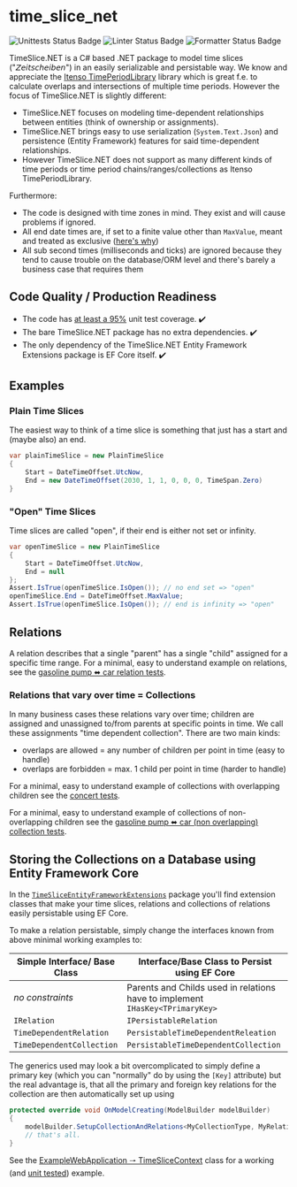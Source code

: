 # time_slice_net

![Unittests Status Badge](https://github.com/Hochfrequenz/time_slice_net/workflows/Unittests%20and%20Coverage/badge.svg)
![Linter Status Badge](https://github.com/Hochfrequenz/time_slice_net/workflows/ReSharper/badge.svg)
![Formatter Status Badge](https://github.com/Hochfrequenz/time_slice_net/workflows/dotnet-format/badge.svg)

TimeSlice.NET is a C# based .NET package to model time slices ("𝘡𝘦𝘪𝘵𝘴𝘤𝘩𝘦𝘪𝘣𝘦𝘯") in an easily serializable and persistable way.
We know and appreciate the [Itenso TimePeriodLibrary](https://github.com/Giannoudis/TimePeriodLibrary) library which is great f.e. to calculate overlaps and intersections of multiple time periods.
However the focus of TimeSlice.NET is slightly different:

- TimeSlice.NET focuses on modeling time-dependent relationships between entities (think of ownership or assignments).
- TimeSlice.NET brings easy to use serialization (`System.Text.Json`) and persistence (Entity Framework) features for said time-dependent relationships.
- However TimeSlice.NET does not support as many different kinds of time periods or time period chains/ranges/collections as Itenso TimePeriodLibrary.

Furthermore:

- The code is designed with time zones in mind. They exist and will cause problems if ignored.
- All end date times are, if set to a finite value other than `MaxValue`, meant and treated as exclusive ([here's why](https://hf-kklein.github.io/exclusive_end_dates.github.io/))
- All sub second times (milliseconds and ticks) are ignored because they tend to cause trouble on the database/ORM level and there's barely a business case that requires them

## Code Quality / Production Readiness

- The code has [at least a 95%](https://github.com/Hochfrequenz/time_slice_net/blob/main/.github/workflows/unittests_and_coverage.yml#L34) unit test coverage. ✔️
- The bare TimeSlice.NET package has no extra dependencies. ✔️
- The only dependency of the TimeSlice.NET Entity Framework Extensions package is EF Core itself. ✔️

## Examples

### Plain Time Slices

The easiest way to think of a time slice is something that just has a start and (maybe also) an end.

```c#
var plainTimeSlice = new PlainTimeSlice
{
    Start = DateTimeOffset.UtcNow,
    End = new DateTimeOffset(2030, 1, 1, 0, 0, 0, TimeSpan.Zero)
}
```

### "Open" Time Slices

Time slices are called "open", if their end is either not set or infinity.

```c#
var openTimeSlice = new PlainTimeSlice
{
    Start = DateTimeOffset.UtcNow,
    End = null
};
Assert.IsTrue(openTimeSlice.IsOpen()); // no end set => "open"
openTimeSlice.End = DateTimeOffset.MaxValue;
Assert.IsTrue(openTimeSlice.IsOpen()); // end is infinity => "open"
```

## Relations

A relation describes that a single "parent" has a single "child" assigned for a specific time range.
For a minimal, easy to understand example on relations, see the [gasoline pump ⬌ car relation tests](TimeSliceNet/TimeSliceTests/GasolinePumpCarRelationExampleTests.cs).

### Relations that vary over time = Collections

In many business cases these relations vary over time; children are assigned and unassigned to/from parents at specific points in time.
We call these assignments "time dependent collection".
There are two main kinds:

- overlaps are allowed = any number of children per point in time (easy to handle)
- overlaps are forbidden = max. 1 child per point in time (harder to handle)

For a minimal, easy to understand example of collections with overlapping children see the [concert tests](TimeSliceNet/TimeSliceTests/ConcertOverlappingExampleTests.cs).

For a minimal, easy to understand example of collections of non-overlapping children see the [gasoline pump ⬌ car (non overlapping) collection tests](TimeSliceNet/TimeSliceTests/GasolinePumpCarNonOverlappingExampleTests.cs).

## Storing the Collections on a Database using Entity Framework Core

In the [`TimeSliceEntityFrameworkExtensions`](TimeSliceNet/TimeSliceEntityFrameWorkExtensions) package you'll find extension classes that make your time slices, relations and collections of relations easily persistable using EF Core.

To make a relation persistable, simply change the interfaces known from above minimal working examples to:

| Simple Interface/ Base Class | Interface/Base Class to Persist using EF Core                                 |
| ---------------------------- | ----------------------------------------------------------------------------- |
| _no constraints_             | Parents and Childs used in relations have to implement `IHasKey<TPrimaryKey>` |
| `IRelation`                  | `IPersistableRelation`                                                        |
| `TimeDependentRelation`      | `PersistableTimeDependentReleation`                                           |
| `TimeDependentCollection`    | `PersistableTimeDependentCollection`                                          |

The generics used may look a bit overcomplicated to simply define a primary key (which you can "normally" do by using the `[Key]` attribute) but the real advantage is, that all the primary and foreign key relations for the collection are then automatically set up using

```c#
protected override void OnModelCreating(ModelBuilder modelBuilder)
{
    modelBuilder.SetupCollectionAndRelations<MyCollectionType, MyRelationType, MyParent, MyParentsKey, MyChild, MyChildsKey>(collection=>collection.YourKey);
    // that's all.
}
```

See the [ExampleWebApplication 🠒 TimeSliceContext](TimeSliceNet/ExampleWebApplication/TimeSliceContext.cs) class for a working (and [unit tested](TimeSliceNet/TimeSliceTests/EntityFrameworkExtensionTests)) example.
